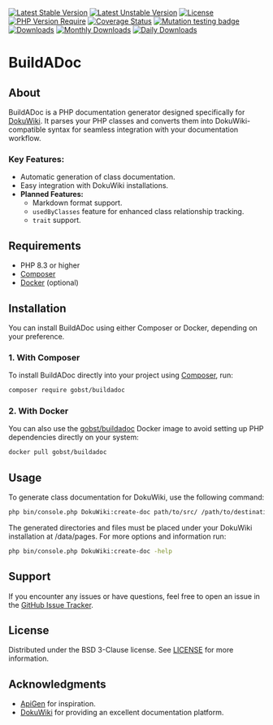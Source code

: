 [![Latest Stable Version](https://poser.pugx.org/gobst/buildadoc/version.svg)](https://packagist.org/packages/gobst/buildadoc)
[![Latest Unstable Version](https://poser.pugx.org/gobst/buildadoc/v/unstable.svg)](https://packagist.org/packages/gobst/buildadoc)
[![License](https://poser.pugx.org/gobst/buildadoc/license.svg)](https://packagist.org/packages/gobst/buildadoc)
[![PHP Version Require](https://poser.pugx.org/gobst/buildadoc/require/php)](https://packagist.org/packages/gobst/buildadoc)
[![Coverage Status](https://coveralls.io/repos/github/gobst/buildadoc/badge.svg?branch=main)](https://coveralls.io/github/gobst/buildadoc?branch=main)
[![Mutation testing badge](https://img.shields.io/endpoint?style=flat&url=https%3A%2F%2Fbadge-api.stryker-mutator.io%2Fbuildadoc)](https://dashboard.stryker-mutator.io/reports/github.com/gobst/buildadoc/main)
[![Downloads](https://poser.pugx.org/gobst/buildadoc/d/total.svg)](https://packagist.org/packages/gobst/buildadoc)
[![Monthly Downloads](https://poser.pugx.org/gobst/buildadoc/d/monthly.svg)](https://packagist.org/packages/gobst/buildadoc)
[![Daily Downloads](https://poser.pugx.org/gobst/buildadoc/d/daily.svg)](https://packagist.org/packages/gobst/buildadoc)

# BuildADoc

## About

BuildADoc is a PHP documentation generator designed specifically for [DokuWiki](https://github.com/dokuwiki/dokuwiki). 
It parses your PHP classes and converts them into DokuWiki-compatible syntax for seamless integration with your documentation workflow.

### Key Features:
- Automatic generation of class documentation.
- Easy integration with DokuWiki installations.
- **Planned Features:**
    - Markdown format support.
    - `usedByClasses` feature for enhanced class relationship tracking.
    - `trait` support.

## Requirements
- PHP 8.3 or higher
- [Composer](https://getcomposer.org/)
- [Docker](https://www.docker.com/) (optional)

## Installation

You can install BuildADoc using either Composer or Docker, depending on your preference.

### 1. With Composer

To install BuildADoc directly into your project using [Composer](https://getcomposer.org/), run:

```bash
composer require gobst/buildadoc
```

### 2. With Docker

You can also use the [gobst/buildadoc](https://hub.docker.com/r/gobst/buildadoc) Docker image to avoid setting up PHP dependencies directly on your system:

```bash
docker pull gobst/buildadoc
```

## Usage

To generate class documentation for DokuWiki, use the following command:

```bash 
php bin/console.php DokuWiki:create-doc path/to/src/ /path/to/destination/dir/ projectname
```

The generated directories and files must be placed under your DokuWiki installation at /data/pages.
For more options and information run:

```bash 
php bin/console.php DokuWiki:create-doc -help
```

## Support

If you encounter any issues or have questions, feel free to open an issue in the [GitHub Issue Tracker](https://github.com/gobst/buildadoc/issues).

## License

Distributed under the BSD 3-Clause license. See [LICENSE](LICENSE) for more information.

## Acknowledgments

- [ApiGen](https://github.com/ApiGen/ApiGen) for inspiration.
- [DokuWiki](https://github.com/dokuwiki/dokuwiki) for providing an excellent documentation platform.